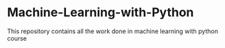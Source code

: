 # Machine-Learning-with-Python
This repository contains all the work done in machine learning with python course
